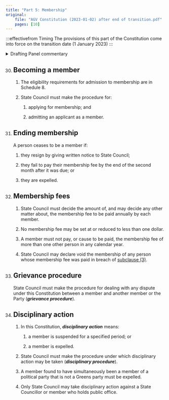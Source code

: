 ```yaml
---
title: "Part 5: Membership"
original:
    file: "AGV Constitution (2023-01-02) after end of transition.pdf"
    pages: [10]
---
```


:::effectivefrom Timing
The provisions of this part of the Constitution come into force
on the transition date (1 January 2023)
:::

<details>

<summary>Drafting Panel commentary</summary>

<u>At a glance</u>

* Provides for starting and ending membership.

* Allows for membership fees.

* Provides for a grievance procedure.

* Provides for a disciplinary procedure.

<u>Summary and Explanation</u>

Part 5 provides for a membership application process and membership fees (clauses
30 and 32). It also provides, as required by the relevant legislation, that State Council
must establish a procedure to deal with grievances ([clause 33](#grievance-procedure)) and for disciplinary
action ([clause 34](#disciplinary-action)).

It is important to note that the relevant legislation provides that any grievance against
the State Council cannot be dealt with by the State Council itself.

</details>

 
30. ## Becoming a member

    1.  The eligibility requirements for admission to membership are
        in Schedule 8.

    2.  State Council must make the procedure for:

        <subclause-letters>

        1.  applying for membership; and

        2.  admitting an applicant as a member.

        </subclause-letters>

31. ## Ending membership

    A person ceases to be a member if:

    1.  they resign by giving written notice to State Council;

    2.  they fail to pay their membership fee by the end of the second month
    after it was due; or

    3.  they are expelled.



32. ## Membership fees

    1.  State Council must decide the amount of, and may decide any
        other matter about, the membership fee to be paid annually by
        each member.

    2.  No membership fee may be set at or reduced to less than one
        dollar.

    3.  A member must not pay, or cause to be paid, the membership fee
        of more than one other person in any calendar year.

    4.  State Council may declare void the membership of any person
        whose membership fee was paid in breach of [subclause (3)](#32.3).

33. ## Grievance procedure

    State Council must make the procedure for dealing with any dispute under
    this Constitution between a member and another member or the Party
    (***grievance procedure***).

34. ## Disciplinary action

    1.  In this Constitution, ***disciplinary action*** means:

        <subclause-letters>

        1.  a member is suspended for a specified period; or

        2.  a member is expelled.

        </subclause-letters>

    2.  State Council must make the procedure under which disciplinary
        action may be taken (***disciplinary procedure***).

    3.  A member found to have simultaneously been a member of a
        political party that is not a Greens party must be expelled.

    4.  Only State Council may take disciplinary action against a State
        Councillor or member who holds public office.



